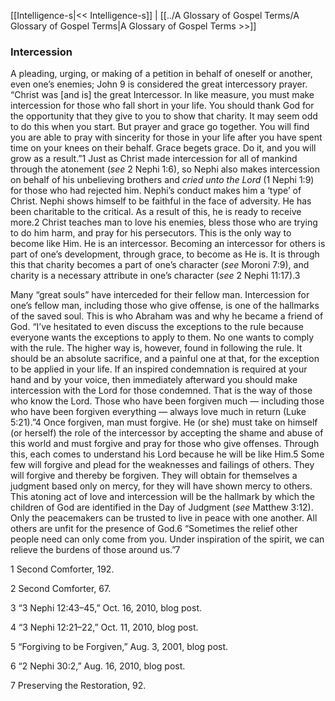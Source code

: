 [[Intelligence-s|<< Intelligence-s]]  |  [[../A Glossary of Gospel Terms/A Glossary of Gospel Terms|A Glossary of Gospel Terms >>]]

### Intercession
A pleading, urging, or making of a petition in behalf of oneself or another, even one’s enemies; John 9 is considered the great intercessory prayer. “Christ was [and is] the great Intercessor. In like measure, you must make intercession for those who fall short in your life. You should thank God for the opportunity that they give to you to show that charity. It may seem odd to do this when you start. But prayer and grace go together. You will find you are able to pray with sincerity for those in your life after you have spent time on your knees on their behalf. Grace begets grace. Do it, and you will grow as a result.”1 Just as Christ made intercession for all of mankind through the atonement (*see* 2 Nephi 1:6), so Nephi also makes intercession on behalf of his unbelieving brothers and *cried unto the Lord* (1 Nephi 1:9) for those who had rejected him. Nephi’s conduct makes him a ‘type’ of Christ. Nephi shows himself to be faithful in the face of adversity. He has been charitable to the critical. As a result of this, he is ready to receive more.2 Christ teaches man to love his enemies, bless those who are trying to do him harm, and pray for his persecutors. This is the only way to become like Him. He is an intercessor. Becoming an intercessor for others is part of one’s development, through grace, to become as He is. It is through this that charity becomes a part of one’s character (*see* Moroni 7:9), and charity is a necessary attribute in one’s character (*see* 2 Nephi 11:17).3

Many “great souls” have interceded for their fellow man. Intercession for one’s fellow man, including those who give offense, is one of the hallmarks of the saved soul. This is who Abraham was and why he became a friend of God. “I’ve hesitated to even discuss the exceptions to the rule because everyone wants the exceptions to apply to them. No one wants to comply with the rule. The higher way is, however, found in following the rule. It should be an absolute sacrifice, and a painful one at that, for the exception to be applied in your life. If an inspired condemnation is required at your hand and by your voice, then immediately afterward you should make intercession with the Lord for those condemned. That is the way of those who know the Lord. Those who have been forgiven much — including those who have been forgiven everything — always love much in return (Luke 5:21).”4 Once forgiven, man must forgive. He (or she) must take on himself (or herself) the role of the intercessor by accepting the shame and abuse of this world and must forgive and pray for those who give offenses. Through this, each comes to understand his Lord because he will be like Him.5 Some few will forgive and plead for the weaknesses and failings of others. They will forgive and thereby be forgiven. They will obtain for themselves a judgment based only on mercy, for they will have shown mercy to others. This atoning act of love and intercession will be the hallmark by which the children of God are identified in the Day of Judgment (*see* Matthew 3:12). Only the peacemakers can be trusted to live in peace with one another. All others are unfit for the presence of God.6 “Sometimes the relief other people need can only come from you. Under inspiration of the spirit, we can relieve the burdens of those around us.”7



1 Second Comforter, 192.


2 Second Comforter, 67.


3 “3 Nephi 12:43–45,” Oct. 16, 2010, blog post.


4 “3 Nephi 12:21–22,” Oct. 11, 2010, blog post.


5 “Forgiving to be Forgiven,” Aug. 3, 2001, blog post.


6 “2 Nephi 30:2,” Aug. 16, 2010, blog post.


7 Preserving the Restoration, 92.